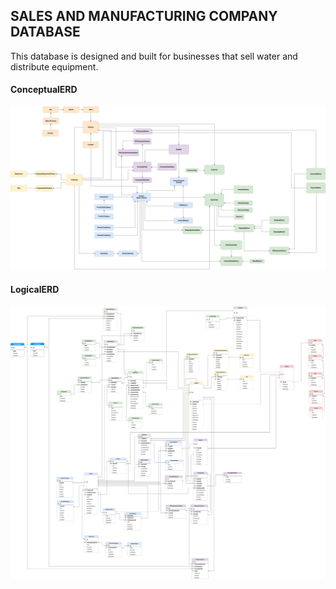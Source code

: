 ## SALES AND MANUFACTURING COMPANY DATABASE
This database is designed and built for businesses that sell water and distribute equipment.
#### ConceptualERD
![iamge](images/ConceptualERD.png)

#### LogicalERD
![image](images/LogicalERD.png)